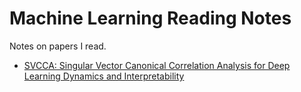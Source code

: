# Machine Learning Reading Notes

Notes on papers I read.

- [SVCCA: Singular Vector Canonical Correlation Analysis for Deep Learning Dynamics and Interpretability](svcca.md)
